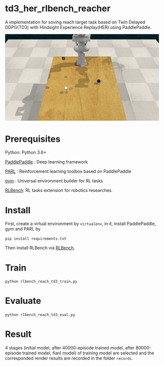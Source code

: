 # td3_her_rlbench_reacher
A implementation for soving reach target task based on Twin Delayed DDPG(TD3) with Hindsight Experience Replay(HER) using PaddlePaddle.

![image](https://github.com/63445538/td3_her_rlbench_reacher/blob/master/RLBench/records/solved/video_7.gif)

# Prerequisites

Python: Python 3.6+

[PaddlePaddle](https://github.com/PaddlePaddle/Paddle) : Deep learning framework

[PARL](https://github.com/PaddlePaddle/PARL) : Reinforcement learning toolbox based on PaddlePaddle

[gym](https://github.com/openai/gym) : Universal environment builder for RL tasks

[RLBench](https://github.com/stepjam/RLBench): RL tasks extension for robotics researches.

# Install
First, create a virtual environment by ```virtualenv```, in it, install PaddlePaddle, gym and PARL by

```pip install requirements.txt```

Then install RLBench via [RLBench](https://github.com/stepjam/RLBench). 

# Train

```python rlbench_reach_td3_train.py```

# Evaluate

```python rlbench_reach_td3_eval.py```

# Result
4 stages (initial model, after 40000-episode trained model, after 80000-episode trained model, fianl model) of training model are selected and the corresponded render results are recorded in the folder ```records```.
